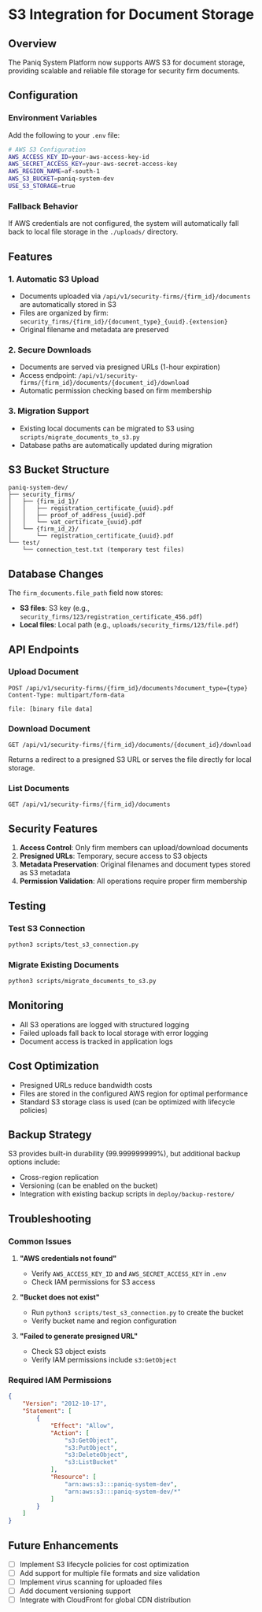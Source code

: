 # S3 Integration for Document Storage

## Overview

The Paniq System Platform now supports AWS S3 for document storage, providing scalable and reliable file storage for security firm documents.

## Configuration

### Environment Variables

Add the following to your `.env` file:

```bash
# AWS S3 Configuration
AWS_ACCESS_KEY_ID=your-aws-access-key-id
AWS_SECRET_ACCESS_KEY=your-aws-secret-access-key
AWS_REGION_NAME=af-south-1
AWS_S3_BUCKET=paniq-system-dev
USE_S3_STORAGE=true
```

### Fallback Behavior

If AWS credentials are not configured, the system will automatically fall back to local file storage in the `./uploads/` directory.

## Features

### 1. Automatic S3 Upload
- Documents uploaded via `/api/v1/security-firms/{firm_id}/documents` are automatically stored in S3
- Files are organized by firm: `security_firms/{firm_id}/{document_type}_{uuid}.{extension}`
- Original filename and metadata are preserved

### 2. Secure Downloads
- Documents are served via presigned URLs (1-hour expiration)
- Access endpoint: `/api/v1/security-firms/{firm_id}/documents/{document_id}/download`
- Automatic permission checking based on firm membership

### 3. Migration Support
- Existing local documents can be migrated to S3 using `scripts/migrate_documents_to_s3.py`
- Database paths are automatically updated during migration

## S3 Bucket Structure

```
paniq-system-dev/
├── security_firms/
│   ├── {firm_id_1}/
│   │   ├── registration_certificate_{uuid}.pdf
│   │   ├── proof_of_address_{uuid}.pdf
│   │   └── vat_certificate_{uuid}.pdf
│   └── {firm_id_2}/
│       └── registration_certificate_{uuid}.pdf
└── test/
    └── connection_test.txt (temporary test files)
```

## Database Changes

The `firm_documents.file_path` field now stores:
- **S3 files**: S3 key (e.g., `security_firms/123/registration_certificate_456.pdf`)
- **Local files**: Local path (e.g., `uploads/security_firms/123/file.pdf`)

## API Endpoints

### Upload Document
```http
POST /api/v1/security-firms/{firm_id}/documents?document_type={type}
Content-Type: multipart/form-data

file: [binary file data]
```

### Download Document
```http
GET /api/v1/security-firms/{firm_id}/documents/{document_id}/download
```
Returns a redirect to a presigned S3 URL or serves the file directly for local storage.

### List Documents
```http
GET /api/v1/security-firms/{firm_id}/documents
```

## Security Features

1. **Access Control**: Only firm members can upload/download documents
2. **Presigned URLs**: Temporary, secure access to S3 objects
3. **Metadata Preservation**: Original filenames and document types stored as S3 metadata
4. **Permission Validation**: All operations require proper firm membership

## Testing

### Test S3 Connection
```bash
python3 scripts/test_s3_connection.py
```

### Migrate Existing Documents
```bash
python3 scripts/migrate_documents_to_s3.py
```

## Monitoring

- All S3 operations are logged with structured logging
- Failed uploads fall back to local storage with error logging
- Document access is tracked in application logs

## Cost Optimization

- Presigned URLs reduce bandwidth costs
- Files are stored in the configured AWS region for optimal performance
- Standard S3 storage class is used (can be optimized with lifecycle policies)

## Backup Strategy

S3 provides built-in durability (99.999999999%), but additional backup options include:
- Cross-region replication
- Versioning (can be enabled on the bucket)
- Integration with existing backup scripts in `deploy/backup-restore/`

## Troubleshooting

### Common Issues

1. **"AWS credentials not found"**
   - Verify `AWS_ACCESS_KEY_ID` and `AWS_SECRET_ACCESS_KEY` in `.env`
   - Check IAM permissions for S3 access

2. **"Bucket does not exist"**
   - Run `python3 scripts/test_s3_connection.py` to create the bucket
   - Verify bucket name and region configuration

3. **"Failed to generate presigned URL"**
   - Check S3 object exists
   - Verify IAM permissions include `s3:GetObject`

### Required IAM Permissions

```json
{
    "Version": "2012-10-17",
    "Statement": [
        {
            "Effect": "Allow",
            "Action": [
                "s3:GetObject",
                "s3:PutObject",
                "s3:DeleteObject",
                "s3:ListBucket"
            ],
            "Resource": [
                "arn:aws:s3:::paniq-system-dev",
                "arn:aws:s3:::paniq-system-dev/*"
            ]
        }
    ]
}
```

## Future Enhancements

- [ ] Implement S3 lifecycle policies for cost optimization
- [ ] Add support for multiple file formats and size validation
- [ ] Implement virus scanning for uploaded files
- [ ] Add document versioning support
- [ ] Integrate with CloudFront for global CDN distribution